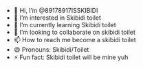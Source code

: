 - 👋 Hi, I’m @89178917ISSKIBIDI
- 👀 I’m interested in Skibidi toilet
- 🌱 I’m currently learning Skibidi toilet
- 💞️ I’m looking to collaborate on skibidi toilet
- 📫 How to reach me become a skibidi toilet
- 😄 Pronouns: Skibidi/Toilet
- ⚡ Fun fact: Skibidi toilet will be mine yuh

<!---
89178917ISSKIBIDI/89178917ISSKIBIDI is a ✨ special ✨ repository because its `README.md` (this file) appears on your GitHub profile.
You can click the Preview link to take a look at your changes.
--->
